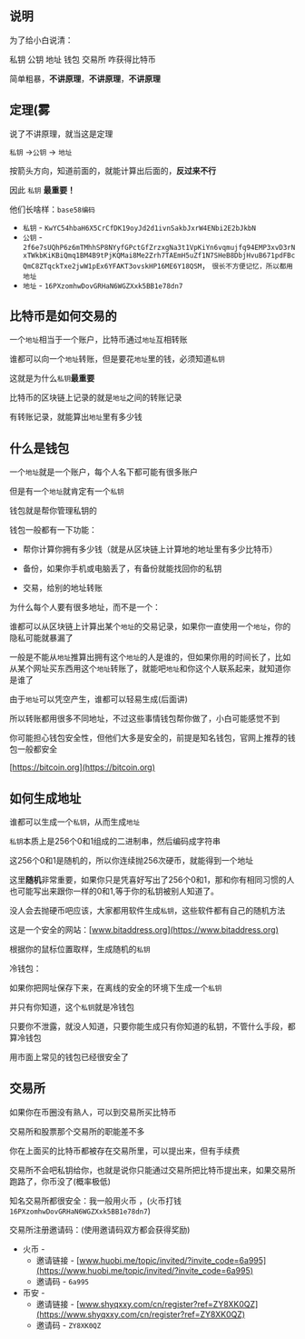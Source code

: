 ## 说明

为了给小白说清：

私钥 公钥 地址 钱包 交易所 咋获得比特币

简单粗暴，**不讲原理**，**不讲原理**，**不讲原理**

## 定理(雾

说了不讲原理，就当这是定理

`私钥`  →`公钥` → `地址`

按箭头方向，知道前面的，就能计算出后面的，**反过来不行**

因此 `私钥` **最重要！**

他们长啥样：`base58编码`

* `私钥` -  `KwYC54hbaH6X5CrCfDK19oyJd2d1ivnSakbJxrW4ENbi2E2bJkbN`
* `公钥` -  `2f6e7sUQhP6z6mTMhhSP8NYyfGPctGfZrzxgNa3t1VpKiYn6vqmujfq94EMP3xvD3rNxTWkbKiKBiQmq1BM4B9tPjKQMai8Me2Zrh7TAEmH5uZf1N7SHeB8DbjHvuB671pdFBcQmC8ZTqckTxe2jwW1pEx6YFAKT3ovskHP16ME6Y18QSM`， `很长不方便记忆，所以都用地址`
* `地址` -  `16PXzomhwDovGRHaN6WGZXxk5BB1e78dn7`

## 比特币是如何交易的

一个`地址`相当于一个账户，比特币通过`地址`互相转账

谁都可以向一个`地址`转账，但是要花`地址`里的钱，必须知道`私钥`

这就是为什么`私钥`**最重要**

比特币的区块链上记录的就是`地址`之间的转账记录

有转账记录，就能算出`地址`里有多少钱

## 什么是钱包

一个`地址`就是一个账户，每个人名下都可能有很多账户

但是有一个`地址`就肯定有一个`私钥`

钱包就是帮你管理私钥的

钱包一般都有一下功能：

* 帮你计算你拥有多少钱（就是从区块链上计算地的地址里有多少比特币）

* 备份，如果你手机或电脑丢了，有备份就能找回你的私钥
* 交易，给别的地址转账



为什么每个人要有很多地址，而不是一个：

谁都可以从区块链上计算出某个`地址`的交易记录，如果你一直使用一个`地址`，你的隐私可能就暴漏了

一般是不能从`地址`推算出拥有这个`地址`的人是谁的，但如果你用的时间长了，比如从某个网址买东西用这个`地址`转账了，就能吧`地址`和你这个人联系起来，就知道你是谁了

由于`地址`可以凭空产生，谁都可以轻易生成(后面讲)

所以转账都用很多不同地址，不过这些事情钱包帮你做了，小白可能感觉不到



你可能担心钱包安全性，但他们大多是安全的，前提是知名钱包，官网上推荐的钱包一般都安全

[https://bitcoin.org](https://bitcoin.org)

## 如何生成地址

谁都可以生成一个`私钥`，从而生成`地址`

`私钥`本质上是256个0和1组成的二进制串，然后编码成字符串

这256个0和1是随机的，所以你连续抛256次硬币，就能得到一个地址

这里**随机**非常重要，如果你只是凭喜好写出了256个0和1，那和你有相同习惯的人也可能写出来跟你一样的0和1,等于你的私钥被别人知道了。

没人会去抛硬币吧应该，大家都用软件生成`私钥`，这些软件都有自己的随机方法

这是一个安全的网站：[www.bitaddress.org](https://www.bitaddress.org)

根据你的鼠标位置取样，生成随机的`私钥`



冷钱包：

如果你把网址保存下来，在离线的安全的环境下生成一个`私钥`

并只有你知道，这个`私钥`就是冷钱包

只要你不泄露，就没人知道，只要你能生成只有你知道的私钥，不管什么手段，都算冷钱包

用市面上常见的钱包已经很安全了



## 交易所

如果你在币圈没有熟人，可以到交易所买比特币

交易所和股票那个交易所的职能差不多

你在上面买的比特币都被存在交易所里，可以提出来，但有手续费

交易所不会吧私钥给你，也就是说你只能通过交易所把比特币提出来，如果交易所跑路了，你币没了(概率极低)

知名交易所都很安全：我一般用火币 ，(火币打钱`16PXzomhwDovGRHaN6WGZXxk5BB1e78dn7`)



交易所注册邀请码：(使用邀请码双方都会获得奖励)

* 火币 -
  * 邀请链接 - [www.huobi.me/topic/invited/?invite_code=6a995](https://www.huobi.me/topic/invited/?invite_code=6a995)
  * 邀请码 - `6a995`
* 币安 - 
  * 邀请链接 - [www.shyqxxy.com/cn/register?ref=ZY8XK0QZ](https://www.shyqxxy.com/cn/register?ref=ZY8XK0QZ)
  * 邀请码 - `ZY8XK0QZ`